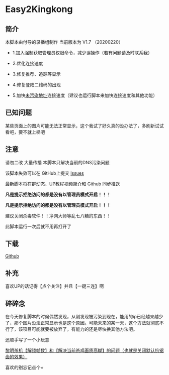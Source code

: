 # Easy2Kingkong
## 简介
本脚本由付导的录播组制作  当前版本为 V1.7 （20200220）
- 1.加入强制获取管理员权限命令，减少误操作（若有问题请及时联系我）

- 2.优化连接速度

- 3.修复推荐、追踪等显示

- 4.修复登陆二维码的出现

- 5.加快[未污染地址](https://www.kingkongapp.com/)连接速度（建议也运行脚本来加快连接速度和其他功能）

## 已知问题

某些页面上的图片可能无法正常显示，这个我试了好久真的没办法了，多刷新试试看吧，要不就上梯吧

## 注意

请勿二改 大量传播 本脚本只解决当前的DNS污染问题  

该脚本失效可以在 GitHub上提交 [Issues](https://github.com/g1thub-h/Easy2Kingkong/issues) 

最新脚本将在群动态、[UP教程视频简介](https://www.bilibili.com/video/av55984281)和 Github 同步推送

**凡是提示拒绝访问的都是没有以管理员模式开启！！！**

**凡是提示拒绝访问的都是没有以管理员模式开启！！！**

建议关闭杀毒软件！！净网大师等乱七八糟的东西！！

此脚本运行一次后就不用再打开了
## 下载
[Github](https://github.com/g1thub-h/Easy2Kingkong/releases)

## 补充
喜欢UP的话记得【点个关注】并且【一键三连】啊

## 碎碎念

在今天修复脚本的时候偶然发现，从刚发现被污染到现在，能用的ip已经越来越少了，那个图片没法正常显示也是这个原因。可能未来的某一天，这个方法就彻底不行了，该项目可能就要被放弃了，有能力的还是尽快换其他方法吧。  

还顺手写了一个小玩意

[黎明杀机【解锁帧数】和【解决当前杀鸡画质高糊】的问题（也就是关闭默认抗锯齿的效果）](https://github.com/g1thub-h/Patch_DBD)

喜欢的别忘记点个⭐